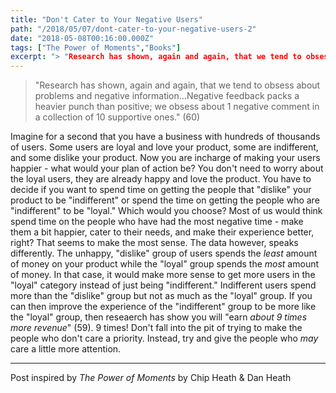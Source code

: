```yaml
---
title: "Don't Cater to Your Negative Users"
path: "/2018/05/07/dont-cater-to-your-negative-users-2"
date: "2018-05-08T00:16:00.000Z"
tags: ["The Power of Moments","Books"]
excerpt: "> "Research has shown, again and again, that we tend to obsess about problems and negative information...Negative feedback packs a heavier punch than positive; we obsess about 1 negative comment in a..."
---
```


> "Research has shown, again and again, that we tend to obsess about problems and negative information...Negative feedback packs a heavier punch than positive; we obsess about 1 negative comment in a collection of 10 supportive ones." (60)

Imagine for a second that you have a business with hundreds of thousands of users. Some users are loyal and love your product, some are indifferent, and some dislike your product. Now you are incharge of making your users happier - what would your plan of action be? You don't need to worry about the loyal users, they are already happy and love the product. You have to decide if you want to spend time on getting the people that "dislike" your product to be "indifferent" or spend the time on getting the people who are "indifferent" to be "loyal." Which would you choose? Most of us would think spend time on the people who have had the most negative time - make them a bit happier, cater to their needs, and make their experience better, right? That seems to make the most sense. The data however, speaks differently. The unhappy, "dislike" group of users spends the *least* amount of money on your product while the "loyal" group spends the *most* amount of money. In that case, it would make more sense to get more users in the "loyal" category instead of just being "indifferent." Indifferent users spend more than the "dislike" group but not as much as the "loyal" group. If you can then improve the experience of the "indifferent" group to be more like the "loyal" group, then reseaerch has show you will "earn *about 9 times more revenue*" (59). 9 times! Don't fall into the pit of trying to make the people who don't care a priority. Instead, try and give the people who *may* care a little more attention.

---

Post inspired by *The Power of Moments* by Chip Heath & Dan Heath
